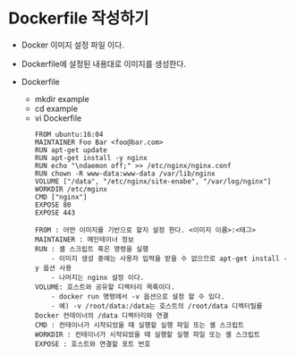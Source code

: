 # Dockerfile 작성하기
- Docker 이미지 설정 파일 이다.
- Dockerfile에 설정된 내용대로 이미지를 생성한다.

- Dockerfile
	- mkdir example
	- cd example
	- vi Dockerfile
		```
		FROM ubuntu:16:04
		MAINTAINER Foo Bar <foo@bar.com>
		RUN apt-get update
		RUN apt-get install -y nginx
		RUN echo "\ndaemon off;" >> /etc/nginx/nginx.conf
		RUN chown -R www-data:www-data /var/lib/nginx
		VOLUME ["/data", "/etc/nginx/site-enabe", "/var/log/nginx"]
		WORKDIR /etc/mginx
		CMD ["nginx"]
		EXPOSE 80
		EXPOSE 443
		```
		```
		FROM : 어떤 이미지를 기반으로 할지 설정 한다. <이미지 이름>:<태그>
		MAINTAINER : 메인테이너 정보
		RUN : 셸 스크립트 혹은 명령을 실행
			- 이미지 생성 중에는 사용자 입력을 받을 수 없으므로 apt-get install -y 옵션 사용
			- 나머지는 nginx 설정 이다.
		VOLUME: 호스트와 공유할 디렉터리 목록이다.
			- docker run 명령에서 -v 옵션으로 설정 할 수 있다.
			- 예) -v /root/data:/data는 호스트의 /root/data 디렉터릴를 Docker 컨테이너의 /data 디렉터리와 연결
		CMD : 컨테이너가 시작되었을 때 실행할 실행 파일 또는 셸 스크립트
		WORKDIR : 컨테이너가 시작되었을 때 실행할 실행 파일 또는 셸 스크립트
		EXPOSE : 호스트와 연결할 포트 번호


		```
